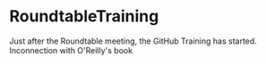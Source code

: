 # RoundtableTraining
Just after the Roundtable meeting, the GitHub Training has started. Inconnection with O'Reilly's book
